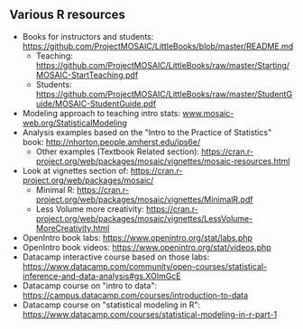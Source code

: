 ## Various R resources

- Books for instructors and students: https://github.com/ProjectMOSAIC/LittleBooks/blob/master/README.md
   - Teaching: https://github.com/ProjectMOSAIC/LittleBooks/raw/master/Starting/MOSAIC-StartTeaching.pdf
   - Students: https://github.com/ProjectMOSAIC/LittleBooks/raw/master/StudentGuide/MOSAIC-StudentGuide.pdf
- Modeling approach to teaching intro stats: www.mosaic-web.org/StatisticalModeling
- Analysis examples based on the "Intro to the Practice of Statistics" book: http://nhorton.people.amherst.edu/ips6e/
   - Other examples (Textbook Related section): https://cran.r-project.org/web/packages/mosaic/vignettes/mosaic-resources.html
- Look at vignettes section of: https://cran.r-project.org/web/packages/mosaic/
   - Minimal R: https://cran.r-project.org/web/packages/mosaic/vignettes/MinimalR.pdf
   - Less Volume more creativity: https://cran.r-project.org/web/packages/mosaic/vignettes/LessVolume-MoreCreativity.html
- OpenIntro book labs: https://www.openintro.org/stat/labs.php
- OpenIntro book videos: https://www.openintro.org/stat/videos.php
- Datacamp interactive course based on those labs: https://www.datacamp.com/community/open-courses/statistical-inference-and-data-analysis#gs.XOImGcE
- Datacamp course on "intro to data": https://campus.datacamp.com/courses/introduction-to-data
- Datacamp course on "statistical modeling in R": https://www.datacamp.com/courses/statistical-modeling-in-r-part-1
